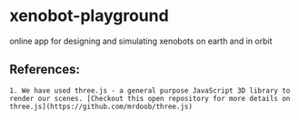 # xenobot-playground
online app for designing and simulating xenobots on earth and in orbit


## References:
```
1. We have used three.js - a general purpose JavaScript 3D library to render our scenes. [Checkout this open repository for more details on three.js](https://github.com/mrdoob/three.js)
```
